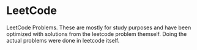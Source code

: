 # LeetCode
LeetCode Problems. These are mostly for study purposes and have been optimized with solutions from the leetcode problem themself. Doing the actual problems were done in leetcode itself.
